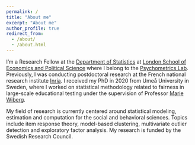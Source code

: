 ```yaml
---
permalink: /
title: "About me"
excerpt: "About me"
author_profile: true
redirect_from: 
  - /about/
  - /about.html
---
```


I’m a Research Fellow at the [Department of Statistics](https://www.lse.ac.uk/statistics) at [London School of Economics and Political Science](https://www.lse.ac.uk/) where I belong to the [Psychometrics Lab](https://psychometricslab.com/). Previously, I was conducting postdoctoral research at the French national research institute [Inria](https://inria.fr/en). I received my PhD in 2020 from Umeå University in Sweden, where I worked on statistical methodology related to fairness in large-scale educational testing under the supervision of Professor [Marie Wiberg](https://www.umu.se/en/staff/marie-wiberg/).

My field of research is currently centered around statistical modeling, estimation and computation for the social and behavioral sciences. Topics include item response theory, model-based clustering, multivariate outlier detection and exploratory factor analysis. My research is funded by the Swedish Research Council.








